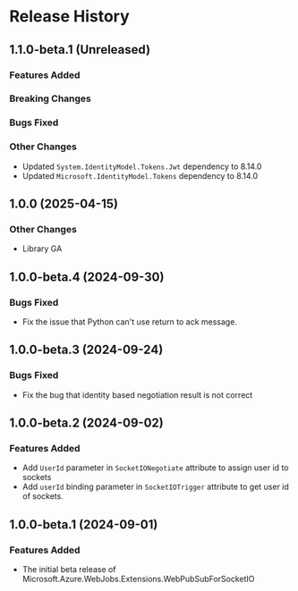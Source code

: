 # Release History

## 1.1.0-beta.1 (Unreleased)

### Features Added

### Breaking Changes

### Bugs Fixed

### Other Changes
- Updated `System.IdentityModel.Tokens.Jwt` dependency to 8.14.0
- Updated `Microsoft.IdentityModel.Tokens` dependency to 8.14.0

## 1.0.0 (2025-04-15)

### Other Changes

- Library GA

## 1.0.0-beta.4 (2024-09-30)

### Bugs Fixed

- Fix the issue that Python can't use return to ack message.

## 1.0.0-beta.3 (2024-09-24)

### Bugs Fixed

- Fix the bug that identity based negotiation result is not correct

## 1.0.0-beta.2 (2024-09-02)

### Features Added

- Add `UserId` parameter in `SocketIONegotiate` attribute to assign user id to sockets
- Add `userId` binding parameter in `SocketIOTrigger` attribute to get user id of sockets.

## 1.0.0-beta.1 (2024-09-01)
### Features Added
- The initial beta release of Microsoft.Azure.WebJobs.Extensions.WebPubSubForSocketIO
